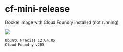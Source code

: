 # cf-mini-release
Docker image with Cloud Foundry installed (not running)

[![](https://badge.imagelayers.io/tchughesiv/cf-mini-release.svg)](https://imagelayers.io/?images=tchughesiv/cf-mini-release:latest 'Get your own badge on imagelayers.io')

    Ubuntu Precise 12.04.05
    Cloud Foundry v205

